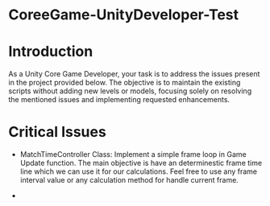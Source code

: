 # CoreeGame-UnityDeveloper-Test

# Introduction
As a Unity Core Game Developer, your task is to address the issues present in the project provided below. The objective is to maintain the existing scripts without adding new levels or models, focusing solely on resolving the mentioned issues and implementing requested enhancements.

# Critical Issues

- MatchTimeController Class: Implement a simple frame loop in Game Update function. The main objective is have an determinestic frame time line which we can use it for our calculations. Feel free to use any frame interval value or any calculation method for handle current frame.

-   
